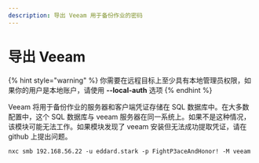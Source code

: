 ```yaml
---
description: 导出 Veeam 用于备份作业的密码
---
```


# 导出 Veeam

{% hint style="warning" %}
你需要在远程目标上至少具有本地管理员权限，如果你的用户是本地账户，请使用 **--local-auth** 选项
{% endhint %}

Veeam 将用于备份作业的服务器和客户端凭证存储在 SQL 数据库中。在大多数配置中，这个 SQL 数据库与 veeam 服务器在同一系统上。如果不是这种情况，该模块可能无法工作。如果模块发现了 veeam 安装但无法成功提取凭证，请在 github 上提出问题。

```
nxc smb 192.168.56.22 -u eddard.stark -p FightP3aceAndHonor! -M veeam
```

